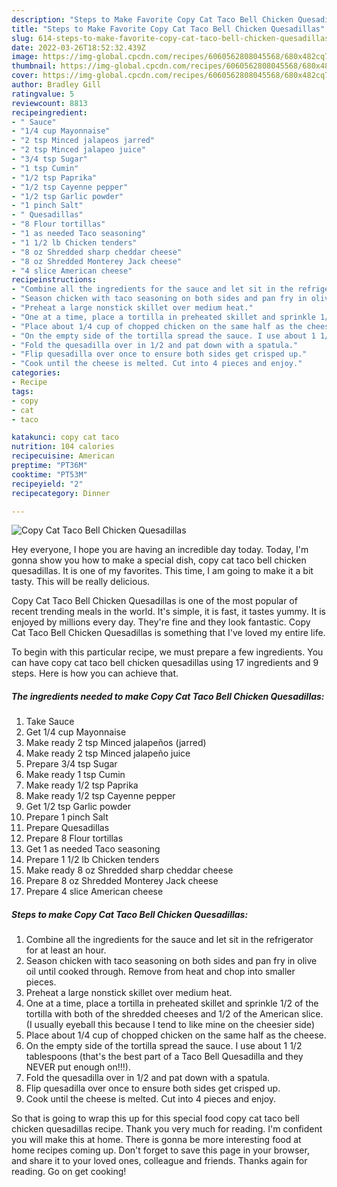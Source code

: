 ```yaml
---
description: "Steps to Make Favorite Copy Cat Taco Bell Chicken Quesadillas"
title: "Steps to Make Favorite Copy Cat Taco Bell Chicken Quesadillas"
slug: 614-steps-to-make-favorite-copy-cat-taco-bell-chicken-quesadillas
date: 2022-03-26T18:52:32.439Z
image: https://img-global.cpcdn.com/recipes/6060562808045568/680x482cq70/copy-cat-taco-bell-chicken-quesadillas-recipe-main-photo.jpg
thumbnail: https://img-global.cpcdn.com/recipes/6060562808045568/680x482cq70/copy-cat-taco-bell-chicken-quesadillas-recipe-main-photo.jpg
cover: https://img-global.cpcdn.com/recipes/6060562808045568/680x482cq70/copy-cat-taco-bell-chicken-quesadillas-recipe-main-photo.jpg
author: Bradley Gill
ratingvalue: 5
reviewcount: 8813
recipeingredient:
- " Sauce"
- "1/4 cup Mayonnaise"
- "2 tsp Minced jalapeos jarred"
- "2 tsp Minced jalapeo juice"
- "3/4 tsp Sugar"
- "1 tsp Cumin"
- "1/2 tsp Paprika"
- "1/2 tsp Cayenne pepper"
- "1/2 tsp Garlic powder"
- "1 pinch Salt"
- " Quesadillas"
- "8 Flour tortillas"
- "1 as needed Taco seasoning"
- "1 1/2 lb Chicken tenders"
- "8 oz Shredded sharp cheddar cheese"
- "8 oz Shredded Monterey Jack cheese"
- "4 slice American cheese"
recipeinstructions:
- "Combine all the ingredients for the sauce and let sit in the refrigerator for at least an hour."
- "Season chicken with taco seasoning on both sides and pan fry in olive oil until cooked through. Remove from heat and chop into smaller pieces."
- "Preheat a large nonstick skillet over medium heat."
- "One at a time, place a tortilla in preheated skillet and sprinkle 1/2 of the tortilla with both of the shredded cheeses and 1/2 of the American slice. (I usually eyeball this because I tend to like mine on the cheesier side)"
- "Place about 1/4 cup of chopped chicken on the same half as the cheese."
- "On the empty side of the tortilla spread the sauce. I use about 1 1/2 tablespoons (that&#39;s the best part of a Taco Bell Quesadilla and they NEVER put enough on!!!)."
- "Fold the quesadilla over in 1/2 and pat down with a spatula."
- "Flip quesadilla over once to ensure both sides get crisped up."
- "Cook until the cheese is melted. Cut into 4 pieces and enjoy."
categories:
- Recipe
tags:
- copy
- cat
- taco

katakunci: copy cat taco 
nutrition: 104 calories
recipecuisine: American
preptime: "PT36M"
cooktime: "PT53M"
recipeyield: "2"
recipecategory: Dinner

---
```



![Copy Cat Taco Bell Chicken Quesadillas](https://img-global.cpcdn.com/recipes/6060562808045568/680x482cq70/copy-cat-taco-bell-chicken-quesadillas-recipe-main-photo.jpg)

Hey everyone, I hope you are having an incredible day today. Today, I'm gonna show you how to make a special dish, copy cat taco bell chicken quesadillas. It is one of my favorites. This time, I am going to make it a bit tasty. This will be really delicious.



Copy Cat Taco Bell Chicken Quesadillas is one of the most popular of recent trending meals in the world. It's simple, it is fast, it tastes yummy. It is enjoyed by millions every day. They're fine and they look fantastic. Copy Cat Taco Bell Chicken Quesadillas is something that I've loved my entire life.


To begin with this particular recipe, we must prepare a few ingredients. You can have copy cat taco bell chicken quesadillas using 17 ingredients and 9 steps. Here is how you can achieve that.

<!--inarticleads1-->

##### The ingredients needed to make Copy Cat Taco Bell Chicken Quesadillas:

1. Take  Sauce
1. Get 1/4 cup Mayonnaise
1. Make ready 2 tsp Minced jalapeños (jarred)
1. Make ready 2 tsp Minced jalapeño juice
1. Prepare 3/4 tsp Sugar
1. Make ready 1 tsp Cumin
1. Make ready 1/2 tsp Paprika
1. Make ready 1/2 tsp Cayenne pepper
1. Get 1/2 tsp Garlic powder
1. Prepare 1 pinch Salt
1. Prepare  Quesadillas
1. Prepare 8 Flour tortillas
1. Get 1 as needed Taco seasoning
1. Prepare 1 1/2 lb Chicken tenders
1. Make ready 8 oz Shredded sharp cheddar cheese
1. Prepare 8 oz Shredded Monterey Jack cheese
1. Prepare 4 slice American cheese




<!--inarticleads2-->

##### Steps to make Copy Cat Taco Bell Chicken Quesadillas:

1. Combine all the ingredients for the sauce and let sit in the refrigerator for at least an hour.
1. Season chicken with taco seasoning on both sides and pan fry in olive oil until cooked through. Remove from heat and chop into smaller pieces.
1. Preheat a large nonstick skillet over medium heat.
1. One at a time, place a tortilla in preheated skillet and sprinkle 1/2 of the tortilla with both of the shredded cheeses and 1/2 of the American slice. (I usually eyeball this because I tend to like mine on the cheesier side)
1. Place about 1/4 cup of chopped chicken on the same half as the cheese.
1. On the empty side of the tortilla spread the sauce. I use about 1 1/2 tablespoons (that&#39;s the best part of a Taco Bell Quesadilla and they NEVER put enough on!!!).
1. Fold the quesadilla over in 1/2 and pat down with a spatula.
1. Flip quesadilla over once to ensure both sides get crisped up.
1. Cook until the cheese is melted. Cut into 4 pieces and enjoy.




So that is going to wrap this up for this special food copy cat taco bell chicken quesadillas recipe. Thank you very much for reading. I'm confident you will make this at home. There is gonna be more interesting food at home recipes coming up. Don't forget to save this page in your browser, and share it to your loved ones, colleague and friends. Thanks again for reading. Go on get cooking!

